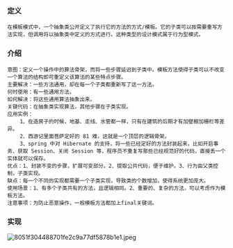 ### 定义
    在模板模式中，一个抽象类公开定义了执行它的方法的方式/模板。它的子类可以按需要重写方法实现，但调用将以抽象类中定义的方式进行。这种类型的设计模式属于行为型模式。
    
 
### 介绍
    意图：定义一个操作中的算法骨架，而将一些步骤延迟到子类中。模板方法使得子类可以不改变一个算法的结构即可重定义该算法的某些特点步骤。
    主要解决：一些方法通用，却在每一个子类都重新写了这一方法。
    何时使用：有一些通用方法。
    如何解决：将这些通用算法抽象出来。
    关键代码：在抽象类实现算法，其他步骤在子类实现。
    应用实例：
        1、在造房子的时候，地基、走线、水管都一样，只有在建筑的后期才有加壁橱加栅栏等差异。 
        2、西游记里面菩萨定好的 81 难，这就是一个顶层的逻辑骨架。 
        3、spring 中对 Hibernate 的支持，将一些已经定好的方法封装起来，比如开启事务、获取 Session、关闭 Session 等，程序员不重复写那些已经规范好的代码，直接丢一个实体就可以保存。
    优点：1、封装不变的步骤，扩展可变部分。2、提取公共代码，便于维护。3、行为由父类控制，子类实现。
    缺点：每一个不同的实现都需要一个子类实现，导致类的个数增加，使得系统更加庞大。
    使用场景：1、有多个子类共有的方法，且逻辑相同。2、重要的、复杂的方法，可以考虑作为模板方法。
    注意事项：为防止恶意操作，一般模板方法都加上final关键词。

### 实现
![8051f304488701fe2c9a77df5878b1e1.jpeg](evernotecid://73661681-711B-4C7B-A3A3-D0A1D2CDBF8C/appyinxiangcom/23161396/ENNote/p319?hash=8051f304488701fe2c9a77df5878b1e1)
